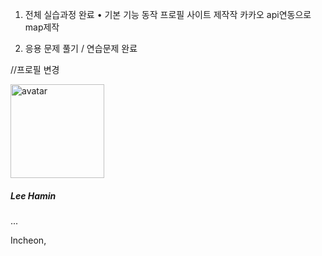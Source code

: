 1. 전체 실습과정 완료
• 기본 기능 동작
프로필 사이트 제작작
카카오 api연동으로 map제작

2. 응용 문제 풀기 / 연습문제 완료

//프로필 변경
<div class="card mb-4">
    <div class="card-body text-center">
    <img src="../image/사랑.ico" alt="avatar"class="rounded-circle img-fluid" style="width: 150px;">
    <h5 class="my-3">Lee Hamin</h5>
    <p class="text-muted mb-1">...</p>
    <p class="text-muted mb-4">Incheon,</p>